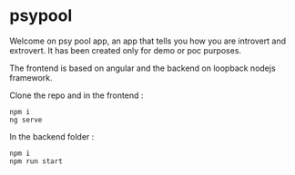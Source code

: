 # psypool


Welcome on psy pool app, an app that tells you how you are introvert and extrovert. It has been created only for demo or poc purposes.

The frontend is based on angular and the backend on loopback nodejs framework.

Clone the repo and in the frontend :

```
npm i
ng serve
```

In the backend folder :

```
npm i
npm run start
```

